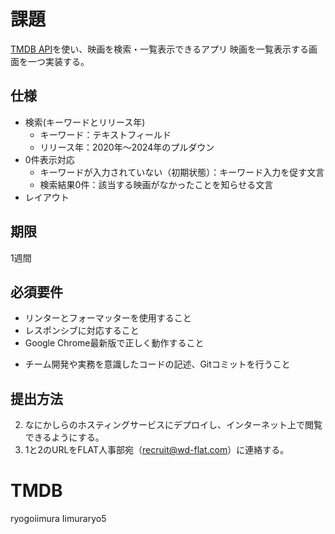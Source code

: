 # 課題
[TMDB API](https://developer.themoviedb.org/reference/intro/getting-started)を使い、映画を検索・一覧表示できるアプリ
映画を一覧表示する画面を一つ実装する。

## 仕様
<!-- - APIキーはブラウザに露呈しないように実装すること -->
<!-- - 映画は、以下の要素で構成されるカード型UIを4カラムに並べた一覧表示とする。
    - 映画タイトル
    - サムネイル画像
    - リリース年月日
    - 映画ジャンル（複数表示） -->
<!-- - 追加読み込みボタン(データを20件ずつ追加で読み込み、表示) -->
- 検索(キーワードとリリース年)
    - キーワード：テキストフィールド
    - リリース年：2020年〜2024年のプルダウン
- 0件表示対応
    - キーワードが入力されていない（初期状態）：キーワード入力を促す文言
    - 検索結果0件：該当する映画がなかったことを知らせる文言
- レイアウト

## 期限
1週間

## 必須要件
- リンターとフォーマッターを使用すること
- レスポンシブに対応すること
- Google Chrome最新版で正しく動作すること
<!-- - ソースコードはGitで管理すること -->
- チーム開発や実務を意識したコードの記述、Gitコミットを行うこと

## 提出方法
<!-- 1. ソースコードをGitHubにアップロードする。 -->
2. なにかしらのホスティングサービスにデプロイし、インターネット上で閲覧できるようにする。
3. 1と2のURLをFLAT人事部宛（recruit@wd-flat.com）に連絡する。

# TMDB
ryogoiimura
Iimuraryo5
